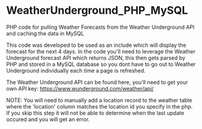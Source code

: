 # WeatherUnderground_PHP_MySQL
PHP code for pulling Weather Forecasts from the Weather Underground API and caching the data in MySQL

This code was developed to be used as an include which will display the forecast for the next 4 days.  In the code you'll need to leverage the Weather Underground forecast API which returns JSON, this then gets parsed by PHP and stored in a MySQL database so you dont have to go out to Weather Underground individually each time a page is refreshed. 

The Weather Underground API can be found here, you'll need to get your own API key:
https://www.wunderground.com/weather/api/

NOTE: You will need to manually add a location record to the weather table where the 'location' column matches the location id you specify in the php.  If you skip this step it will not be able to determine when the last update occured and you will get an error.
